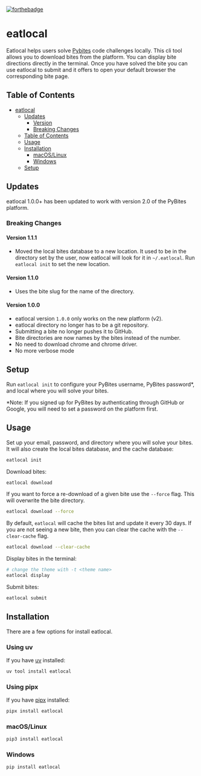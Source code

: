 [![forthebadge](https://forthebadge.com/images/badges/made-with-python.svg)](https://forthebadge.com)

# eatlocal

Eatlocal helps users solve [Pybites](https://pybitesplatform.com) code challenges locally. This cli tool allows you to download bites from the platform. You can display bite directions directly in the terminal. Once you have solved the bite you can use eatlocal to submit and it offers to open your default browser the corresponding bite page.

## Table of Contents

- [eatlocal](#eatlocal)
  - [Updates](#updates)
    - [Version](#version-080)
    - [Breaking Changes](#breaking-changes)
  - [Table of Contents](#table-of-contents)
  - [Usage](#usage)
  - [Installation](#installation)
    - [macOS/Linux](#macoslinux)
    - [Windows](#windows)
  - [Setup](#setup)

## Updates

eatlocal 1.0.0+ has been updated to work with version 2.0 of the PyBites platform.

### Breaking Changes

#### Version 1.1.1
+ Moved the local bites database to a new location. It used to be in the directory set by the user, now eatlocal will look for it in `~/.eatlocal`. Run `eatlocal init` to set the new location.

#### Version 1.1.0
+ Uses the bite slug for the name of the directory.

#### Version 1.0.0
+ eatlocal version `1.0.0` only works on the new platform (v2).
+ eatlocal directory no longer has to be a git repository.
+ Submitting a bite no longer pushes it to GitHub.
+ Bite directories are now names by the bites instead of the number.
+ No need to download chrome and chrome driver.
+ No more verbose mode


## Setup

Run `eatlocal init` to configure your PyBites username, PyBites password*, and local where you will solve your bites.

*Note:  If you signed up for PyBites by authenticating through GitHub or Google, you will need to set a password on the platform first.

## Usage

Set up your email, password, and directory where you will solve your bites. It will also create the local bites database, and the cache database:

```bash
eatlocal init
```

Download bites:

```bash
eatlocal download
```

If you want to force a re-download of a given bite use the `--force` flag. This will overwrite the bite directory.

```bash
eatlocal download --force
```

By default, `eatlocal` will cache the bites list and update it every 30 days. If you are not seeing a new bite, then you can clear the cache with the `--clear-cache` flag.

```bash
eatlocal download --clear-cache
```

Display bites in the terminal:

```bash
# change the theme with -t <theme name>
eatlocal display
```

Submit bites:

```bash
eatlocal submit
```

## Installation

There are a few options for install eatlocal.

### Using uv

If you have [uv](https://github.com/astral-sh/uv) installed:

```bash
uv tool install eatlocal
```

### Using pipx

If you have [pipx](https://pypa.github.io/pipx/) installed:

```bash
pipx install eatlocal
```

### macOS/Linux

```bash
pip3 install eatlocal
```

### Windows

```bash
pip install eatlocal
```

